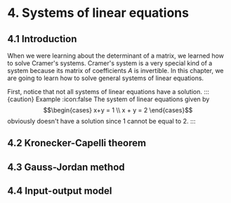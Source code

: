 # 4. Systems of linear equations

## 4.1 Introduction
When we were learning about the determinant of a matrix, we learned how to solve Cramer's systems. Cramer's system is a very special kind of a system because its matrix of coefficients $A$ is invertible. In this chapter, we are going to learn how to solve general systems of linear equations.

First, notice that not all systems of linear equations have a solution.
:::{caution} Example
:icon:false
The system of linear equations given by $$\begin{cases} x+y = 1 \\ x + y = 2 \end{cases}$$ obviously doesn't have a solution since $1$ cannot be equal to $2$.
:::

## 4.2 Kronecker-Capelli theorem

## 4.3 Gauss-Jordan method

## 4.4 Input-output model